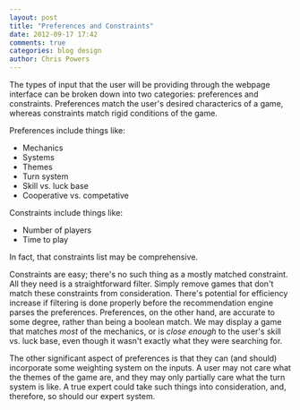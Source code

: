 ```yaml
---
layout: post
title: "Preferences and Constraints"
date: 2012-09-17 17:42
comments: true
categories: blog design
author: Chris Powers
---
```


The types of input that the user will be providing through the webpage 
interface can be broken down into two categories: preferences and constraints. 
Preferences match the user's desired characterics of a game, whereas 
constraints match rigid conditions of the game.

Preferences include things like:

*	Mechanics
*	Systems
*	Themes
*	Turn system
*	Skill vs. luck base
*	Cooperative vs. competative

Constraints include things like:

*	Number of players
*	Time to play

In fact, that constraints list may be comprehensive.

Constraints are easy; there's no such thing as a mostly matched constraint. 
All they need is a straightforward filter. Simply remove games that don't 
match these constraints from consideration. There's potential for efficiency 
increase if filtering is done properly before the recommendation engine parses 
the preferences. Preferences, on the other hand, are accurate to some degree, 
rather than being a boolean match. We may display a game that matches *most* 
of the mechanics, or is *close enough* to the user's skill vs. luck base, 
even though it wasn't exactly what they were searching for.

The other significant aspect of preferences is that they can (and should) 
incorporate some weighting system on the inputs. A user may not care what 
the themes of the game are, and they may only partially care what the turn 
system is like. A true expert could take such things into consideration, and, 
therefore, so should our expert system.